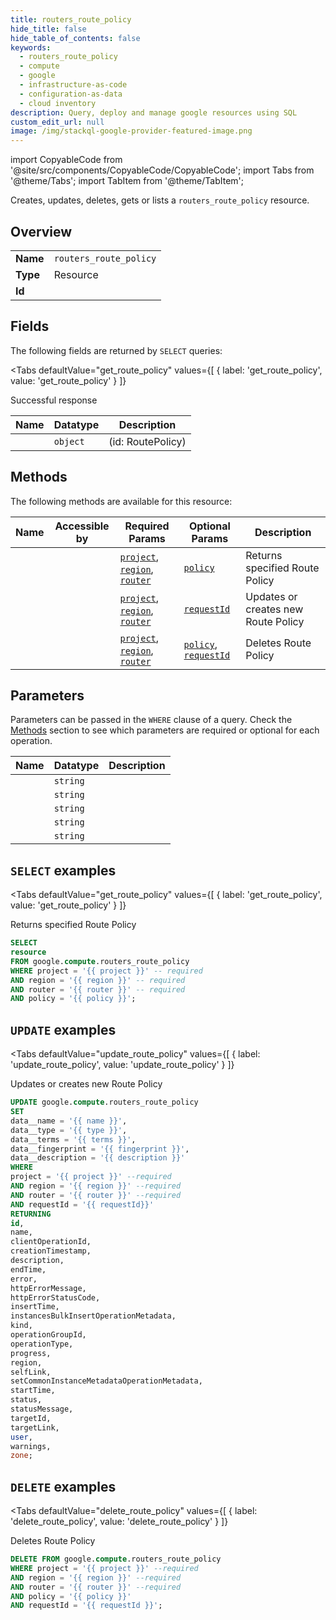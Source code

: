 ```yaml
--- 
title: routers_route_policy
hide_title: false
hide_table_of_contents: false
keywords:
  - routers_route_policy
  - compute
  - google
  - infrastructure-as-code
  - configuration-as-data
  - cloud inventory
description: Query, deploy and manage google resources using SQL
custom_edit_url: null
image: /img/stackql-google-provider-featured-image.png
---
```


import CopyableCode from '@site/src/components/CopyableCode/CopyableCode';
import Tabs from '@theme/Tabs';
import TabItem from '@theme/TabItem';

Creates, updates, deletes, gets or lists a <code>routers_route_policy</code> resource.

## Overview
<table><tbody>
<tr><td><b>Name</b></td><td><code>routers_route_policy</code></td></tr>
<tr><td><b>Type</b></td><td>Resource</td></tr>
<tr><td><b>Id</b></td><td><CopyableCode code="google.compute.routers_route_policy" /></td></tr>
</tbody></table>

## Fields

The following fields are returned by `SELECT` queries:

<Tabs
    defaultValue="get_route_policy"
    values={[
        { label: 'get_route_policy', value: 'get_route_policy' }
    ]}
>
<TabItem value="get_route_policy">

Successful response

<table>
<thead>
    <tr>
    <th>Name</th>
    <th>Datatype</th>
    <th>Description</th>
    </tr>
</thead>
<tbody>
<tr>
    <td><CopyableCode code="resource" /></td>
    <td><code>object</code></td>
    <td> (id: RoutePolicy)</td>
</tr>
</tbody>
</table>
</TabItem>
</Tabs>

## Methods

The following methods are available for this resource:

<table>
<thead>
    <tr>
    <th>Name</th>
    <th>Accessible by</th>
    <th>Required Params</th>
    <th>Optional Params</th>
    <th>Description</th>
    </tr>
</thead>
<tbody>
<tr>
    <td><a href="#get_route_policy"><CopyableCode code="get_route_policy" /></a></td>
    <td><CopyableCode code="select" /></td>
    <td><a href="#parameter-project"><code>project</code></a>, <a href="#parameter-region"><code>region</code></a>, <a href="#parameter-router"><code>router</code></a></td>
    <td><a href="#parameter-policy"><code>policy</code></a></td>
    <td>Returns specified Route Policy</td>
</tr>
<tr>
    <td><a href="#update_route_policy"><CopyableCode code="update_route_policy" /></a></td>
    <td><CopyableCode code="update" /></td>
    <td><a href="#parameter-project"><code>project</code></a>, <a href="#parameter-region"><code>region</code></a>, <a href="#parameter-router"><code>router</code></a></td>
    <td><a href="#parameter-requestId"><code>requestId</code></a></td>
    <td>Updates or creates new Route Policy</td>
</tr>
<tr>
    <td><a href="#delete_route_policy"><CopyableCode code="delete_route_policy" /></a></td>
    <td><CopyableCode code="delete" /></td>
    <td><a href="#parameter-project"><code>project</code></a>, <a href="#parameter-region"><code>region</code></a>, <a href="#parameter-router"><code>router</code></a></td>
    <td><a href="#parameter-policy"><code>policy</code></a>, <a href="#parameter-requestId"><code>requestId</code></a></td>
    <td>Deletes Route Policy</td>
</tr>
</tbody>
</table>

## Parameters

Parameters can be passed in the `WHERE` clause of a query. Check the [Methods](#methods) section to see which parameters are required or optional for each operation.

<table>
<thead>
    <tr>
    <th>Name</th>
    <th>Datatype</th>
    <th>Description</th>
    </tr>
</thead>
<tbody>
<tr id="parameter-project">
    <td><CopyableCode code="project" /></td>
    <td><code>string</code></td>
    <td></td>
</tr>
<tr id="parameter-region">
    <td><CopyableCode code="region" /></td>
    <td><code>string</code></td>
    <td></td>
</tr>
<tr id="parameter-router">
    <td><CopyableCode code="router" /></td>
    <td><code>string</code></td>
    <td></td>
</tr>
<tr id="parameter-policy">
    <td><CopyableCode code="policy" /></td>
    <td><code>string</code></td>
    <td></td>
</tr>
<tr id="parameter-requestId">
    <td><CopyableCode code="requestId" /></td>
    <td><code>string</code></td>
    <td></td>
</tr>
</tbody>
</table>

## `SELECT` examples

<Tabs
    defaultValue="get_route_policy"
    values={[
        { label: 'get_route_policy', value: 'get_route_policy' }
    ]}
>
<TabItem value="get_route_policy">

Returns specified Route Policy

```sql
SELECT
resource
FROM google.compute.routers_route_policy
WHERE project = '{{ project }}' -- required
AND region = '{{ region }}' -- required
AND router = '{{ router }}' -- required
AND policy = '{{ policy }}';
```
</TabItem>
</Tabs>


## `UPDATE` examples

<Tabs
    defaultValue="update_route_policy"
    values={[
        { label: 'update_route_policy', value: 'update_route_policy' }
    ]}
>
<TabItem value="update_route_policy">

Updates or creates new Route Policy

```sql
UPDATE google.compute.routers_route_policy
SET 
data__name = '{{ name }}',
data__type = '{{ type }}',
data__terms = '{{ terms }}',
data__fingerprint = '{{ fingerprint }}',
data__description = '{{ description }}'
WHERE 
project = '{{ project }}' --required
AND region = '{{ region }}' --required
AND router = '{{ router }}' --required
AND requestId = '{{ requestId}}'
RETURNING
id,
name,
clientOperationId,
creationTimestamp,
description,
endTime,
error,
httpErrorMessage,
httpErrorStatusCode,
insertTime,
instancesBulkInsertOperationMetadata,
kind,
operationGroupId,
operationType,
progress,
region,
selfLink,
setCommonInstanceMetadataOperationMetadata,
startTime,
status,
statusMessage,
targetId,
targetLink,
user,
warnings,
zone;
```
</TabItem>
</Tabs>


## `DELETE` examples

<Tabs
    defaultValue="delete_route_policy"
    values={[
        { label: 'delete_route_policy', value: 'delete_route_policy' }
    ]}
>
<TabItem value="delete_route_policy">

Deletes Route Policy

```sql
DELETE FROM google.compute.routers_route_policy
WHERE project = '{{ project }}' --required
AND region = '{{ region }}' --required
AND router = '{{ router }}' --required
AND policy = '{{ policy }}'
AND requestId = '{{ requestId }}';
```
</TabItem>
</Tabs>
